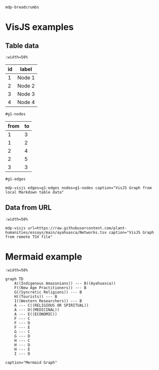 `mdp-breadcrumbs`

# VisJS examples

## Table data
`:width=50%`

|id|label|
|--|-----|
|1|Node 1|
|2|Node 2|
|3|Node 3|
|4|Node 4|
`#g1-nodes`

|from|to|
|----|--|
|1|3|
|1|2|
|2|4|
|2|5|
|3|3|
`#g1-edges`

`mdp-visjs edges=g1-edges nodes=g1-nodes caption="VisJS Graph from local Markdown table data"`

## Data from URL
`:width=50%`

`mdp-visjs url=https://raw.githubusercontent.com/plant-humanities/essays/main/ayahuasca/Networks.tsv caption="VisJS Graph from remote TSV file"`


# Mermaid example
`:width=50%`

```mermaid
graph TD
    A((Indigenous Amazonians)) --- B((Ayahuasca))
    F((New Age Practitioners)) --- B
    G((Syncretic Religions)) --- B
    H((Tourists)) --- B
    I((Western Researchers)) --- B
    A --- C((RELIGIOUS OR SPIRITUAL))
    A --- D((MEDICINAL))
    A --- E((ECONOMIC))
    F --- C
    F --- D
    F --- E
    G --- C
    G --- D
    H --- C
    H --- D
    H --- E
    I --- D
```
`caption="Mermaid Graph"`
